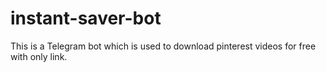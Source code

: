# instant-saver-bot
This is a Telegram bot which is used to download pinterest videos for free with only link.

